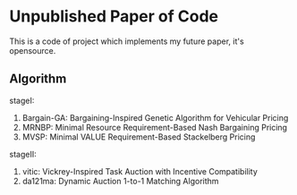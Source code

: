 # Unpublished Paper of Code

This is a code of project which implements my future paper, it's opensource.

## Algorithm

stageI:

1. Bargain-GA: Bargaining-Inspired Genetic Algorithm for Vehicular Pricing
2. MRNBP: Minimal Resource Requirement-Based Nash Bargaining Pricing
3. MVSP: Minimal VALUE Requirement-Based Stackelberg Pricing

stageII:

1. vitic: Vickrey-Inspired Task Auction with Incentive Compatibility
2. da121ma: Dynamic Auction 1-to-1 Matching Algorithm
